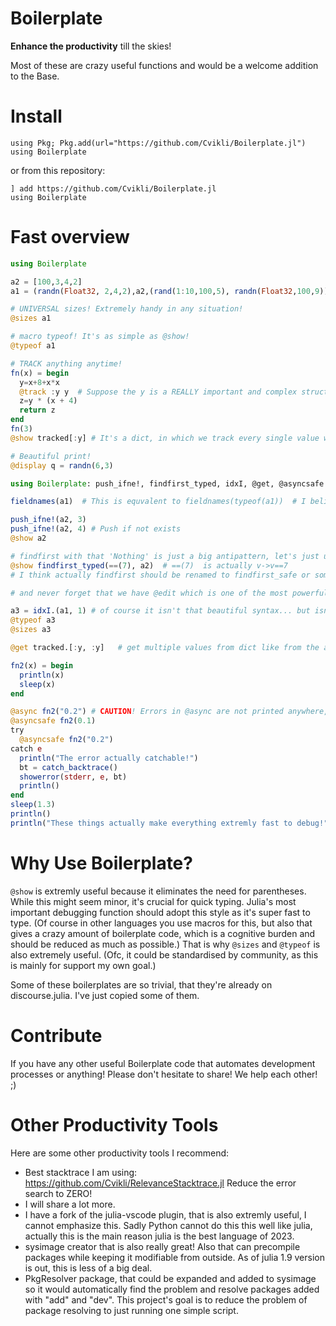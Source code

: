 # Boilerplate
**Enhance the productivity** till the skies! 

Most of these are crazy useful functions and would be a welcome addition to the Base.

# Install
```
using Pkg; Pkg.add(url="https://github.com/Cvikli/Boilerplate.jl")
using Boilerplate
```
or from this repository: 
```
] add https://github.com/Cvikli/Boilerplate.jl
using Boilerplate
```
# Fast overview
```julia
using Boilerplate

a2 = [100,3,4,2]
a1 = (randn(Float32, 2,4,2),a2,(rand(1:10,100,5), randn(Float32,100,9)))

# UNIVERSAL sizes! Extremely handy in any situation! 
@sizes a1 

# macro typeof! It's as simple as @show!
@typeof a1

# TRACK anything anytime!
fn(x) = begin
  y=x+8+x*x
  @track :y y  # Suppose the y is a REALLY important and complex structure that you just don't want to return through the functions, just for debug purposes. Simply track it!
  z=y * (x + 4)
  return z
end
fn(3)
@show tracked[:y] # It's a dict, in which we track every single value we pushed into it, we just have to know which key did we push our tracked variables.

# Beautiful print!
@display q = randn(6,3)

using Boilerplate: push_ifne!, findfirst_typed, idxI, @get, @asyncsafe

fieldnames(a1)  # This is equvalent to fieldnames(typeof(a1))  # I believe 99% of us used it wrong at first because this could have been so evident this way... 

push_ifne!(a2, 3)
push_ifne!(a2, 4) # Push if not exists
@show a2

# findfirst with that 'Nothing' is just a big antipattern, let's just use this instead! I love type stability, and also compilers so whynot use unstable codes with little to no drawbacks.
@show findfirst_typed(==(7), a2)  # ==(7)  is actually v->v==7
# I think actually findfirst should be renamed to findfirst_safe or something that means it is a different findfirst than in any other languages. (Of course, it is beautiful stuff, but sounds like an antipattern)

# and never forget that we have @edit which is one of the most powerful tools of Julia too!

a3 = idxI.(a1, 1) # of course it isn't that beautiful syntax... but isn't used frequently anyways! It also works with Vector{Matrix[Float32]} or anything...
@typeof a3
@sizes a3

@get tracked.[:y, :y]   # get multiple values from dict like from the arrays in a beautiful way!

fn2(x) = begin
  println(x)
  sleep(x)
end

@async fn2("0.2") # CAUTION! Errors in @async are not printed anywhere, things just die... Silent errors are the deadliest enemies. Has to be zeroed! I guess everyone has been there already with @async and everyone simply fixed for themselves.
@asyncsafe fn2(0.1)
try 
  @asyncsafe fn2("0.2")
catch e
  println("The error actually catchable!")
  bt = catch_backtrace()
  showerror(stderr, e, bt)
  println()
end
sleep(1.3)
println()
println("These things actually make everything extremly fast to debug!")
```

# Why Use Boilerplate?
`@show` is extremly useful because it eliminates the need for parentheses. While this might seem minor, it's crucial for quick typing. Julia's most important debugging function should adopt this style as it's super fast to type. (Of course in other languages you use macros for this, but also that gives a crazy amount of boilerplate code, which is a cognitive burden and should be reduced as much as possible.) That is why `@sizes` and `@typeof` is also extremely useful. 
(Ofc, it could be standardised by community, as this is mainly for support my own goal.)


Some of these boilerplates are so trivial, that they're already on discourse.julia. I've just copied some of them.

# Contribute
If you have any other useful Boilerplate code that automates development processes or anything! Please don't hesitate to share! We help each other! ;)

# Other Productivity Tools
Here are some other productivity tools I recommend:
- Best stacktrace I am using: https://github.com/Cvikli/RelevanceStacktrace.jl Reduce the error search to ZERO! 
- I will share a lot more. 
- I have a fork of the julia-vscode plugin, that is also extremly useful, I cannot emphasize this. Sadly Python cannot do this this well like julia, actually this is the main reason julia is the best language of 2023. 
- sysimage creator that is also really great! Also that can precompile packages while keeping it modifiable from outside. As of julia 1.9 version is out, this is less of a big deal.
- PkgResolver package, that could be expanded and added to sysimage so it would automatically find the problem and resolve packages added with "add" and "dev". This project's goal is to reduce the problem of package resolving to just running one simple script.    
